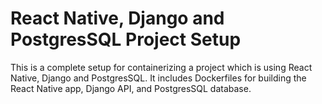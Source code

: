 # React Native, Django and PostgresSQL Project Setup

This is a complete setup for containerizing a project which is using React Native, Django and PostgresSQL. It includes Dockerfiles for building the React Native app, Django API, and PostgresSQL database.




   
